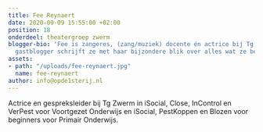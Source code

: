 ```yaml
---
title: Fee Reynaert
date: 2020-09-09 15:55:00 +02:00
position: 18
onderdeel: theatergroep zwerm
blogger-bio: 'Fee is zangeres, (zang/muziek) docente én actrice bij Tg Zwerm. Als
  gastblogger schrijft ze met haar bijzondere blik over alles wat ze beleeft. '
assets:
- path: "/uploads/fee-reynaert.jpg"
  name: fee-reynaert
author: info@opde1sterij.nl
---
```


Actrice en gespreksleider bij Tg Zwerm in iSocial, Close, InControl en VerPest voor Voortgezet Onderwijs en iSocial, PestKoppen en Blozen voor beginners voor Primair Onderwijs.
